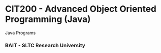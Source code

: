 # CIT200 - Advanced Object Oriented Programming (Java)

Java Programs

### BAIT - SLTC Research University
